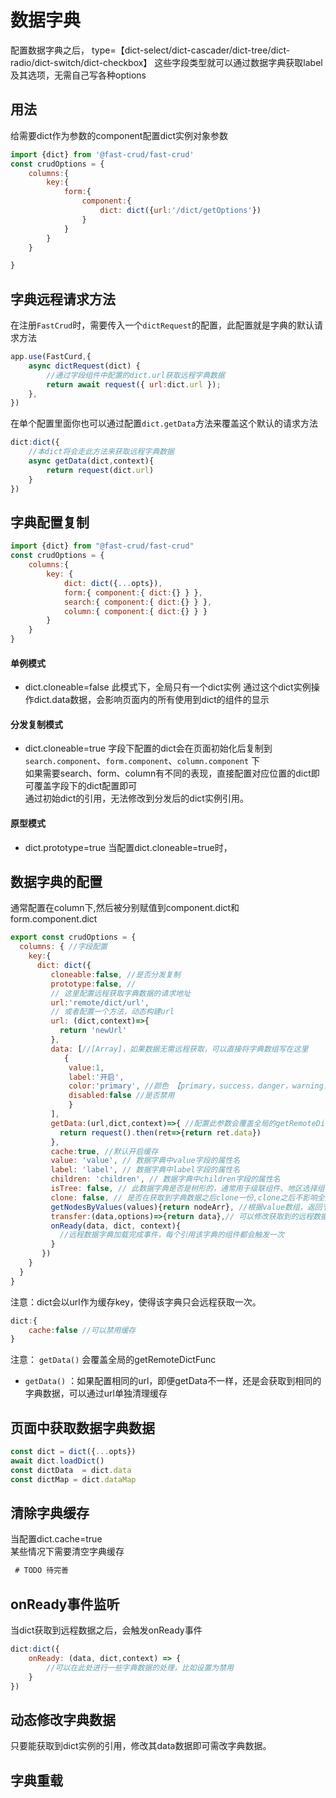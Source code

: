 
# 数据字典

配置数据字典之后， type=【dict-select/dict-cascader/dict-tree/dict-radio/dict-switch/dict-checkbox】
这些字段类型就可以通过数据字典获取label及其选项，无需自己写各种options

## 用法
给需要dict作为参数的component配置dict实例对象参数
```js
import {dict} from '@fast-crud/fast-crud'
const crudOptions = {
    columns:{
        key:{
            form:{
                component:{
                    dict: dict({url:'/dict/getOptions'})
                }   
            }   
        }
    }

}
```

## 字典远程请求方法
在注册`FastCrud`时，需要传入一个`dictRequest`的配置，此配置就是字典的默认请求方法
```js
app.use(FastCurd,{  
    async dictRequest(dict) {
        //通过字段组件中配置的dict.url获取远程字典数据
        return await request({ url:dict.url });
    },
})
```

在单个配置里面你也可以通过配置`dict.getData`方法来覆盖这个默认的请求方法
```js
dict:dict({
    //本dict将会走此方法来获取远程字典数据
    async getData(dict,context){
        return request(dict.url)
    }   
})

```

## 字典配置复制
```js
import {dict} from "@fast-crud/fast-crud"
const crudOptions = {
    columns:{
        key: { 
            dict: dict({...opts}),
            form:{ component:{ dict:{} } },
            search:{ component:{ dict:{} } },
            column:{ component:{ dict:{} } }
        }
    }
}
```
#### 单例模式
* dict.cloneable=false
此模式下，全局只有一个dict实例
通过这个dict实例操作dict.data数据，会影响页面内的所有使用到dict的组件的显示

#### 分发复制模式
* dict.cloneable=true
字段下配置的dict会在页面初始化后复制到`search.component`、`form.component`、`column.component` 下     
如果需要search、form、column有不同的表现，直接配置对应位置的dict即可覆盖字段下的dict配置即可     
通过初始dict的引用，无法修改到分发后的dict实例引用。

#### 原型模式
* dict.prototype=true
当配置dict.cloneable=true时，

## 数据字典的配置   
通常配置在column下,然后被分别赋值到component.dict和form.component.dict
```js
export const crudOptions = {
  columns: { //字段配置
    key:{
      dict: dict({
         cloneable:false, //是否分发复制
         prototype:false, //
         // 这里配置远程获取字典数据的请求地址
         url:'remote/dict/url', 
         // 或者配置一个方法，动态构建url
         url: (dict,context)=>{ 
           return 'newUrl'
         }, 
         data: [//[Array]，如果数据无需远程获取，可以直接将字典数组写在这里
            {
             value:1,
             label:'开启', 
             color:'primary', //颜色 【primary，success，danger，warning，info】
             disabled:false //是否禁用
             }
         ], 
         getData:(url,dict,context)=>{ //配置此参数会覆盖全局的getRemoteDictFunc
           return request().then(ret=>{return ret.data})
         },
         cache:true, //默认开启缓存
         value: 'value', // 数据字典中value字段的属性名
         label: 'label', // 数据字典中label字段的属性名
         children: 'children', // 数据字典中children字段的属性名
         isTree: false, // 此数据字典是否是树形的，通常用于级联组件、地区选择组件等处
         clone: false, // 是否在获取到字典数据之后clone一份,clone之后不影响全局缓存，可以随意修改
         getNodesByValues(values){return nodeArr}, //根据value数组，返回节点数据，用于懒加载时，行展示组件的label显示
         transfer:(data,options)=>{return data},// 可以修改获取到的远程数据，比如将字典的id字段转成字符串形式（缓存开启时只会执行一次）
         onReady(data, dict, context){
           //远程数据字典加载完成事件，每个引用该字典的组件都会触发一次
         }   
       })   
    }
  }
}
```
注意：dict会以url作为缓存key，使得该字典只会远程获取一次。
```js
dict:{
    cache:false //可以禁用缓存
}
```
    
注意： `getData()` 会覆盖全局的getRemoteDictFunc   
* `getData()` ：如果配置相同的url，即便getData不一样，还是会获取到相同的字典数据，可以通过url单独清理缓存   


## 页面中获取数据字典数据
```js
const dict = dict({...opts})
await dict.loadDict()
const dictData  = dict.data
const dictMap = dict.dataMap
```

## 清除字典缓存   
当配置dict.cache=true  
某些情况下需要清空字典缓存
```js
 # TODO 待完善
```

## onReady事件监听
当dict获取到远程数据之后，会触发onReady事件
```js
dict:dict({
    onReady: (data, dict,context) => {
        //可以在此处进行一些字典数据的处理，比如设置为禁用
    }
})
``` 


## 动态修改字典数据
只要能获取到dict实例的引用，修改其data数据即可需改字典数据。

## 字典重载
